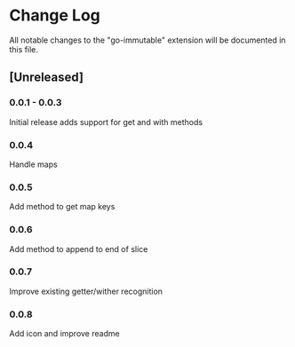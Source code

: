 # Change Log

All notable changes to the "go-immutable" extension will be documented in this file.

## [Unreleased]

### 0.0.1 - 0.0.3

Initial release adds support for get and with methods

### 0.0.4

Handle maps

### 0.0.5

Add method to get map keys

### 0.0.6

Add method to append to end of slice

### 0.0.7

Improve existing getter/wither recognition

### 0.0.8

Add icon and improve readme